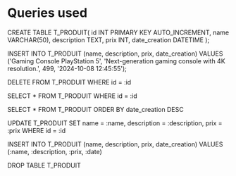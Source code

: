 # Queries used

CREATE TABLE T_PRODUIT(
id INT PRIMARY KEY AUTO_INCREMENT,
name VARCHAR(50),
description TEXT,
prix INT,
date_creation DATETIME
);

INSERT INTO T_PRODUIT (name, description, prix, date_creation)
VALUES ('Gaming Console PlayStation 5', 'Next-generation gaming console with 4K resolution.', 499, '2024-10-08 12:45:55');

DELETE FROM T_PRODUIT WHERE id = :id

SELECT \* FROM T_PRODUIT WHERE id = :id

SELECT \* FROM T_PRODUIT ORDER BY date_creation DESC

UPDATE T_PRODUIT SET name = :name, description = :description, prix = :prix WHERE id = :id

INSERT INTO T_PRODUIT (name, description, prix, date_creation) VALUES (:name, :description, :prix, :date)

DROP TABLE T_PRODUIT
